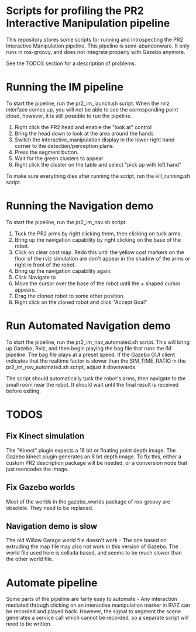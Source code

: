 <h1>Scripts for profiling the PR2 Interactive Manipulation pipeline </h1>

This repository stores some scripts for running and introspecting the PR2 Interactive Manipulation pipeline. 
This pipeline is semi-abandonware. It only runs in ros-groovy, and does not integrate properly with Gazebo anymore.

See the TODOS section for a description of problems.

<h1> Running the IM pipeline </h1>
To start the pipeline, run the pr2_im_launch.sh script. 
When the rviz interface comes up, you will not be able to see the corresponding point cloud, however, it is still possible to run the pipeline.

1. Right click the PR2 head and enable the "look at" control
2. Bring the head down to look at the area around the hands
3. Switch the interactive_manipulation display in the lower right hand corner to the detection/perception plane.
4. Press the segment button. 
5. Wait for the green clusters to appear
6. Right click the cluster on the table and select "pick up with left hand"


To make sure everything dies after running the script, run the kill_running.sh script.

<h1> Running the Navigation demo </h1>
To start the pipeline, run the pr2_im_nav.sh script. 

1. Tuck the PR2 arms by right clicking them, then clicking on tuck arms.
2. Bring up the navigation capability by right clicking on the base of the robot.
3. Click on clear cost map. Redo this until the yellow cost markers on the floor of the rviz simulation are don't appear in the shadow of the arms or right in front of the robot. 
4. Bring up the navigation capability again.
5. Click Navigate to
6. Move the cursor over the base of the robot until the + shaped cursor appears. 
7. Drag the cloned robot to some other position. 
8. Right click on the cloned robot and click "Accept Goal"

<h1> Run Automated Navigation demo </h1>
To start the pipeline, run the pr2_im_nav_automated.sh script. 
This will bring up Gazebo, Rviz, and then begin playing the bag file that runs the IM pipeline. The bag file plays at a preset speed. If the Gazebo GUI client indicates that the realtime factor is slower than the SIM_TIME_RATIO in the pr2_im_nav_automated.sh script, adjust it downwards. 

The script should automatically tuck the robot's arms, then navigate to the small room near the robot.  It should wait until the final result is received before exiting. 


<h1>TODOS</h1>
<h2> Fix Kinect simulation </h2>
The "Kinect" plugin expects a 16 bit or floating point depth image. The Gazebo kinect plugin generates an 8 bit depth image. To fix this, either a custom
PR2 description package will be needed, or a conversion node that just reencodes the image. 

<h2> Fix Gazebo worlds </h2>
Most of the worlds in the gazebo_worlds package of ros-groovy are obsolete. They need to be replaced.

<h2> Navigation demo is slow </h2>
The old Willow Garage world file doesn't work - The one based on extruding the map file may also not work in this version of Gazebo. The world file used here is collada based, and seems to be much slower than the other world file. 


<h1> Automate pipeline </h1>
Some parts of the pipeline are fairly easy to automate - Any interaction mediated through clicking on an interactive manipulation marker in RVIZ can be recorded and played back. However, the signal to segment the scene generates a service call which cannot be recorded, so a separate script will need to be written. 



